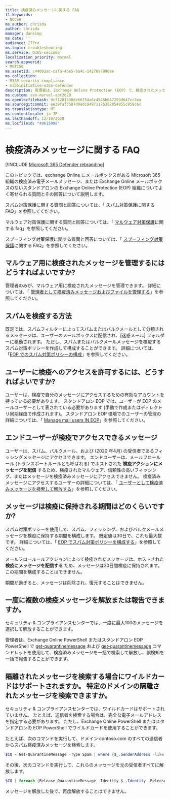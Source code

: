```yaml
---
title: 検疫済みメッセージに関する FAQ
f1.keywords:
- NOCSH
ms.author: chrisda
author: chrisda
manager: dansimp
ms.date: ''
audience: ITPro
ms.topic: troubleshooting
ms.service: O365-seccomp
localization_priority: Normal
search.appverid:
- MET150
ms.assetid: c440b2ac-cafa-4be5-ba4c-14278a7990ae
ms.collection:
- M365-security-compliance
- m365initiative-m365-defender
description: 管理者は、Exchange Online Protection (EOP) で、検疫されたメッセージについてよく寄せられる質問と回答を確認できます。
ms.custom: seo-marvel-apr2020
ms.openlocfilehash: 9cf1281338de66f54a6c4546b047259d647cc3ea
ms.sourcegitcommit: ee39faf3507d0edc9497117b3b2854955c959c6c
ms.translationtype: MT
ms.contentlocale: ja-JP
ms.lasthandoff: 12/10/2020
ms.locfileid: "49615998"
---
```

# <a name="quarantined-messages-faq"></a>検疫済みメッセージに関する FAQ

[!INCLUDE [Microsoft 365 Defender rebranding](../includes/microsoft-defender-for-office.md)]


このトピックでは、exchange Online にメールボックスがある Microsoft 365 組織の検疫済み電子メールメッセージ、または Exchange Online メールボックスのないスタンドアロンの Exchange Online Protection (EOP) 組織についてよく寄せられる質問とその回答について説明します。

スパム対策保護に関する質問と回答については、「 [スパム対策保護](anti-spam-protection-faq.md)に関する FAQ」を参照してください。

マルウェア対策保護に関する質問と回答については、「 [マルウェア対策保護](anti-malware-protection-faq-eop.md)に関する faq」を参照してください。

スプーフィング対策保護に関する質問と回答については、「 [スプーフィング対策保護](anti-spoofing-protection-faq.md)に関する FAQ」を参照してください。

## <a name="how-do-i-manage-messages-that-were-quarantined-for-malware"></a>マルウェア用に検疫されたメッセージを管理するにはどうすればよいですか?

管理者のみが、マルウェア用に検疫されたメッセージを管理できます。 詳細については、「 [管理者として検疫済みメッセージおよびファイルを管理する](manage-quarantined-messages-and-files.md)」を参照してください。

## <a name="how-do-i-quarantine-spam"></a>スパムを検疫する方法

既定では、スパムフィルターによってスパムまたはバルクメールとして分類されるメッセージは、ユーザーのメールボックスに配信され、[迷惑メール] フォルダーに移動されます。 ただし、スパムまたはバルクメールメッセージを検疫するスパム対策ポリシーを作成して構成することができます。 詳細については、「[EOP でのスパム対策ポリシーの構成](configure-your-spam-filter-policies.md)」を参照してください。

## <a name="how-do-i-give-users-access-to-the-quarantine"></a>ユーザーに検疫へのアクセスを許可するには、どうすればよいですか?

ユーザーは、検疫で自分のメッセージにアクセスするための有効なアカウントを持っている必要があります。 スタンドアロン EOP では、ユーザーが EOP のメールユーザーとして表されている必要があります (手動で作成またはディレクトリ同期経由で作成されます)。 スタンドアロン EOP 環境でのユーザーの管理の詳細については、「 [Manage mail users IN EOP](manage-mail-users-in-eop.md)」を参照してください。

## <a name="what-messages-can-end-users-access-in-quarantine"></a>エンドユーザーが検疫でアクセスできるメッセージ

ユーザーは、スパム、バルクメール、および (2020 年4月) の受信者であるフィッシングメッセージにアクセスできます。 エンドユーザーは、メールフロールール (トランスポートルールとも呼ばれる) でホストされた **検疫アクションにメッセージを配信** するため、検疫されたマルウェア、信頼性の高いフィッシング、またはメッセージを検疫済みメッセージにアクセスできません。 検疫済みメッセージにアクセスするユーザーの詳細については、「 [ユーザーとして検疫済みメッセージを検索して解放する](find-and-release-quarantined-messages-as-a-user.md)」を参照してください。

## <a name="how-long-are-messages-kept-in-the-quarantine"></a>メッセージは検疫に保持される期間はどのくらいですか?

スパム対策ポリシーを使用して、スパム、フィッシング、およびバルクメールメッセージを検疫に保持する期間を構成します。 既定値は30日で、これも最大数です。 詳細については、「 [EOP でスパム対策ポリシーを構成する](configure-your-spam-filter-policies.md)」を参照してください。

メールフロールールアクションによって検疫されたメッセージは、ホストされた **検疫にメッセージを配信する** ため、メッセージは30日間検疫に保持されます。 この期間を構成することはできません。

期間が過ぎると、メッセージは削除され、復元することはできません。

## <a name="can-i-release-or-report-more-than-one-quarantined-message-at-a-time"></a>一度に複数の検疫メッセージを解放または報告できますか。

セキュリティ & コンプライアンスセンターでは、一度に最大100のメッセージを選択して解放することができます。

管理者は、Exchange Online PowerShell またはスタンドアロン EOP PowerShell で [get-quarantinemessage](https://docs.microsoft.com/powershell/module/exchange/get-quarantinemessage) および [get-quarantinemessage](https://docs.microsoft.com/powershell/module/exchange/release-quarantinemessage) コマンドレットを使用して、検疫済みメッセージを一括で検索して解放し、誤検知を一括で報告することができます。

## <a name="are-wildcards-supported-when-searching-for-quarantined-messages-can-i-search-for-quarantined-messages-for-a-specific-domain"></a>隔離されたメッセージを検索する場合にワイルドカードはサポートされますか。 特定のドメインの隔離されたメッセージを検索できますか。

セキュリティ & コンプライアンスセンターでは、ワイルドカードはサポートされていません。 たとえば、送信者を検索する場合は、完全な電子メールアドレスを指定する必要があります。 ただし、Exchange Online PowerShell またはスタンドアロンの EOP PowerShell でワイルドカードを使用することができます。

たとえば、次のコマンドを実行して、ドメイン contoso.com のすべての送信者からスパム検疫済みメッセージを検索します。

```powershell
$CQ = Get-QuarantineMessage -Type Spam | where {$_.SenderAddress -like "*@contoso.com"}
```

その後、次のコマンドを実行して、これらのメッセージを元の受信者すべてに解放します。

```powershell
$CQ | foreach {Release-QuarantineMessage -Identity $_.Identity -ReleaseToAll}
```

メッセージを解放した後で、再度解放することはできません。
